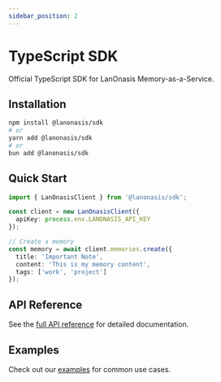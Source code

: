 ```yaml
---
sidebar_position: 2
---
```


# TypeScript SDK

Official TypeScript SDK for LanOnasis Memory-as-a-Service.

## Installation

```bash
npm install @lanonasis/sdk
# or
yarn add @lanonasis/sdk
# or
bun add @lanonasis/sdk
```

## Quick Start

```typescript
import { LanOnasisClient } from '@lanonasis/sdk';

const client = new LanOnasisClient({
  apiKey: process.env.LANONASIS_API_KEY
});

// Create a memory
const memory = await client.memories.create({
  title: 'Important Note',
  content: 'This is my memory content',
  tags: ['work', 'project']
});
```

## API Reference

See the [full API reference](./typescript/api-reference) for detailed documentation.

## Examples

Check out our [examples](./typescript/examples) for common use cases.
